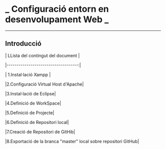 # _ Configuració entorn en desenvolupament Web _
---
## __Introducció__

| LLista del contingut del document |

|------------------------------------:|

| 1.Instal·lació Xampp |

|2.Configuració Virtual Host d'Apache|

|3.Instal·lació de Eclipse|

|4.Definició de WorkSpace|

|5.Definició de Projecte|

|6.Definició de Repositori local|

|7.Creació de Repositori de GitHib|

|8.Exportació de la branca "master" local sobre repositori GitHub|



